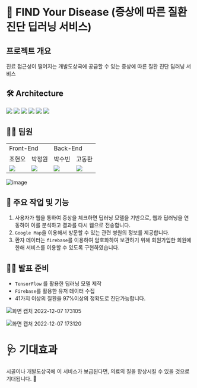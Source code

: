 # 🤒 FIND Your Disease (증상에 따른 질환 진단 딥러닝 서비스)

## 프로젝트 개요
진료 접근성이 떨어지는 개발도상국에 공급할 수 있는 증상에 따른 질환 진단 딥러닝 서비스

## 🛠 Architecture
<div align=left> 
<img src="https://img.shields.io/badge/javascript-F7DF1E?style=for-the-badge&logo=JavaScript&logoColor=black"/> 
<img src="https://img.shields.io/badge/react-61DAFB?style=for-the-badge&logo=react&logoColor=black"/>
<img src="https://img.shields.io/badge/python-3776AB?style=for-the-badge&logo=python&logoColor=white"/> 
<img src="https://img.shields.io/badge/tensorflow-FF6F00?style=for-the-badge&logo=tensorflow&logoColor=white"/> 
<img src="https://img.shields.io/badge/firebase-FFCA28?style=for-the-badge&logo=firebase&logoColor=black"/> 
<img src="https://img.shields.io/badge/googleMaps-4285F4?style=for-the-badge&logo=googleMaps&logoColor=white"/> 
</div>

## 🙋‍♂️ 팀원

<table>
  <tr>
    <td colspan="2">Front-End</td>
    <td colspan="2">Back-End</td>
  </tr>
  <tr>
    <td>조현오</td>
    <td>박정원</td>
    <td>박수빈</td>
    <td>고동환</td>
  </tr>
  <tr>
    <td><a href="https://github.com/letsjo"><img src="https://img.shields.io/badge/React-61DAFB?style=flat-square&logo=React&logoColor=white"/></a></td>
    <td><a href="https://github.com/jjjjjeongwon"><img src="https://img.shields.io/badge/React-61DAFB?style=flat-square&logo=React&logoColor=white"/></a></td>
    <td><img src="https://img.shields.io/badge/tensorflow-FF6F00?style=flat-square&logo=tensorflow&logoColor=white"/></td>
    <td><img src="https://img.shields.io/badge/tensorflow-FF6F00?style=flat-square&logo=tensorflow&logoColor=white"/></td>
  </tr>
</table>

![image](https://user-images.githubusercontent.com/98210863/206131017-d1d71aad-8568-49ab-9bf4-53dcc8f938d2.png)

## 🚀 주요 작업 및 기능

1. 사용자가 웹을 통하여 증상을 체크하면 딥러닝 모델을 기반으로, 웹과 딥러닝을 연동하여 이를 분석하고 결과를 다시 웹으로 전송합니다.
2. `Google Map`을 이용해서 방문할 수 있는 관련 병원의 정보를 제공합니다. 
3. 환자 데이터는 `firebase`를 이용하여 암호화하여 보관하기 위해 회원가입한 회원에 한해 서비스를 이용할 수 있도록 구현하였습니다.

## 👨‍💻 발표 준비

- `TensorFlow` 를 활용한 딥러닝 모델 제작
- `Firebase`를 활용한 유저 데이터 수집
- 41가지 이상의 질환을 97%이상의 정확도로 진단가능합니다.

![화면 캡처 2022-12-07 173105](https://user-images.githubusercontent.com/98210863/206128802-8eec8e34-386a-43f5-a2cd-9e9dc7d1485d.png)

![화면 캡처 2022-12-07 173120](https://user-images.githubusercontent.com/98210863/206128869-2a2af82c-92a7-44ce-a5e8-08867cb86ce5.png)


# 🩺 기대효과

시골이나 개발도상국에 이 서비스가 보급된다면, 의료의 질을 향상시킬 수 있을 것으로 기대됩니다. 💉
